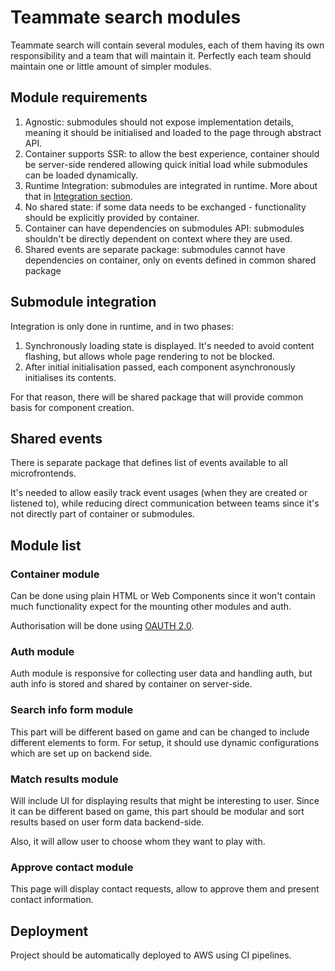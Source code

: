 # Teammate search modules

Teammate search will contain several modules, each of them having its own responsibility and a team that
will maintain it. Perfectly each team should maintain one or little amount of simpler modules.

## Module requirements

1. Agnostic: submodules should not expose implementation details, meaning it should be initialised and 
loaded to the page through abstract API.
2. Container supports SSR: to allow the best experience, container should be server-side rendered allowing quick 
initial load while submodules can be loaded dynamically.
3. Runtime Integration: submodules are integrated in runtime. More about that in [Integration section](#Submodule-integration).
4. No shared state: if some data needs to be exchanged - functionality should be explicitly provided by container.
5. Container can have dependencies on submodules API: submodules shouldn't be directly dependent on context where they
are used.
6. Shared events are separate package: submodules cannot have dependencies on container, only on events defined in 
common shared package

## Submodule integration

Integration is only done in runtime, and in two phases:
1. Synchronously loading state is displayed. It's needed to avoid content flashing, but allows whole page rendering to 
not be blocked.
2. After initial initialisation passed, each component asynchronously initialises its contents.

For that reason, there will be shared package that will provide common basis for component creation.

## Shared events

There is separate package that defines list of events available to all microfrontends. 

It's needed to allow easily track event usages (when they are created or listened to), while reducing direct 
communication between teams since it's not directly part of container or submodules.  

## Module list

### Container module

Can be done using plain HTML or Web Components since it won't contain much functionality expect for the mounting other
modules and auth.

Authorisation will be done using [OAUTH 2.0](https://developers.google.com/identity/protocols/oauth2/javascript-implicit-flow).

### Auth module

Auth module is responsive for collecting user data and handling auth, but auth info is stored and shared by container
on server-side.

### Search info form module

This part will be different based on game and can be changed to include different elements to form.
For setup, it should use dynamic configurations which are set up on backend side.

### Match results module

Will include UI for displaying results that might be interesting to user. Since it can be different based on game,
this part should be modular and sort results based on user form data backend-side.

Also, it will allow user to choose whom they want to play with.

### Approve contact module

This page will display contact requests, allow to approve them and present contact information.


## Deployment

Project should be automatically deployed to AWS using CI pipelines.